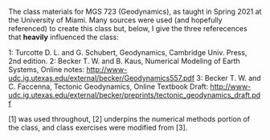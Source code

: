 The class materials for MGS 723 (Geodynamics), as taught in Spring 2021 at the University of Miami. Many sources were used (and hopefully referenced) to create this class but, below, I give the three referecences that **heavily** influenced the class:

1: Turcotte D. L. and G. Schubert, Geodynamics, Cambridge Univ. Press, 2nd edition.
2: Becker T. W. and B. Kaus, Numerical Modeling of Earth Systems, Online notes: http://www-udc.ig.utexas.edu/external/becker/Geodynamics557.pdf
3: Becker T. W. and C. Faccenna, Tectonic Geodynamics, Online Textbook Draft: http://www-udc.ig.utexas.edu/external/becker/preprints/tectonic_geodynamics_draft.pdf

[1] was used throughout, [2] underpins the numerical methods portion of the class, and class exercises were modified from [3].
